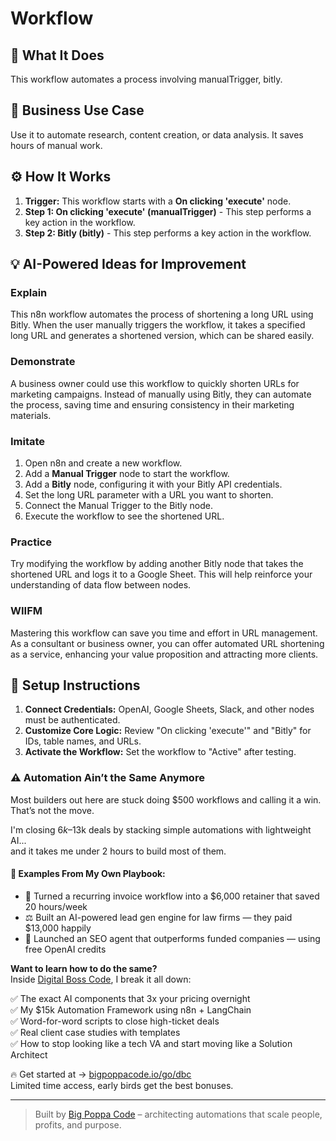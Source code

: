 # Workflow

## 🚀 What It Does
This workflow automates a process involving manualTrigger, bitly.

## 💼 Business Use Case
Use it to automate research, content creation, or data analysis. It saves hours of manual work.

## ⚙️ How It Works
1.  **Trigger:** This workflow starts with a **On clicking 'execute'** node.
2. **Step 1: On clicking 'execute' (manualTrigger)** - This step performs a key action in the workflow.
3. **Step 2: Bitly (bitly)** - This step performs a key action in the workflow.

## 💡 AI-Powered Ideas for Improvement
### Explain
This n8n workflow automates the process of shortening a long URL using Bitly. When the user manually triggers the workflow, it takes a specified long URL and generates a shortened version, which can be shared easily.

### Demonstrate
A business owner could use this workflow to quickly shorten URLs for marketing campaigns. Instead of manually using Bitly, they can automate the process, saving time and ensuring consistency in their marketing materials.

### Imitate
1. Open n8n and create a new workflow.
2. Add a **Manual Trigger** node to start the workflow.
3. Add a **Bitly** node, configuring it with your Bitly API credentials.
4. Set the long URL parameter with a URL you want to shorten.
5. Connect the Manual Trigger to the Bitly node.
6. Execute the workflow to see the shortened URL.

### Practice
Try modifying the workflow by adding another Bitly node that takes the shortened URL and logs it to a Google Sheet. This will help reinforce your understanding of data flow between nodes.

### WIIFM
Mastering this workflow can save you time and effort in URL management. As a consultant or business owner, you can offer automated URL shortening as a service, enhancing your value proposition and attracting more clients.

## 🔧 Setup Instructions
1. **Connect Credentials:** OpenAI, Google Sheets, Slack, and other nodes must be authenticated.
2. **Customize Core Logic:** Review "On clicking 'execute'" and "Bitly" for IDs, table names, and URLs.
3. **Activate the Workflow:** Set the workflow to "Active" after testing.

### ⚠️ Automation Ain’t the Same Anymore

Most builders out here are stuck doing $500 workflows and calling it a win.  
That’s not the move.  

I'm closing $6k–$13k deals by stacking simple automations with lightweight AI...  
and it takes me under 2 hours to build most of them.

#### 🧠 Examples From My Own Playbook:
- 🔁 Turned a recurring invoice workflow into a $6,000 retainer that saved 20 hours/week  
- ⚖️ Built an AI-powered lead gen engine for law firms — they paid $13,000 happily  
- 🚀 Launched an SEO agent that outperforms funded companies — using free OpenAI credits  

**Want to learn how to do the same?**  
Inside [Digital Boss Code](https://bigpoppacode.io/go/dbc), I break it all down:

✅ The exact AI components that 3x your pricing overnight  
✅ My $15k Automation Framework using n8n + LangChain  
✅ Word-for-word scripts to close high-ticket deals  
✅ Real client case studies with templates  
✅ How to stop looking like a tech VA and start moving like a Solution Architect  

🔥 Get started at → [bigpoppacode.io/go/dbc](https://bigpoppacode.io/go/dbc)  
Limited time access, early birds get the best bonuses.

---
> Built by [Big Poppa Code](https://bigpoppacode.io) – architecting automations that scale people, profits, and purpose.
